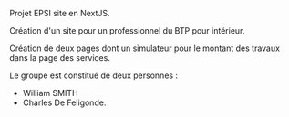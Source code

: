 Projet EPSI site en NextJS.

Création d'un site pour un professionnel du BTP pour intérieur. 

Création de deux pages dont un simulateur pour le montant des travaux dans la page des services.

Le groupe est constitué de deux personnes : 
  - William SMITH
  - Charles De Feligonde.
